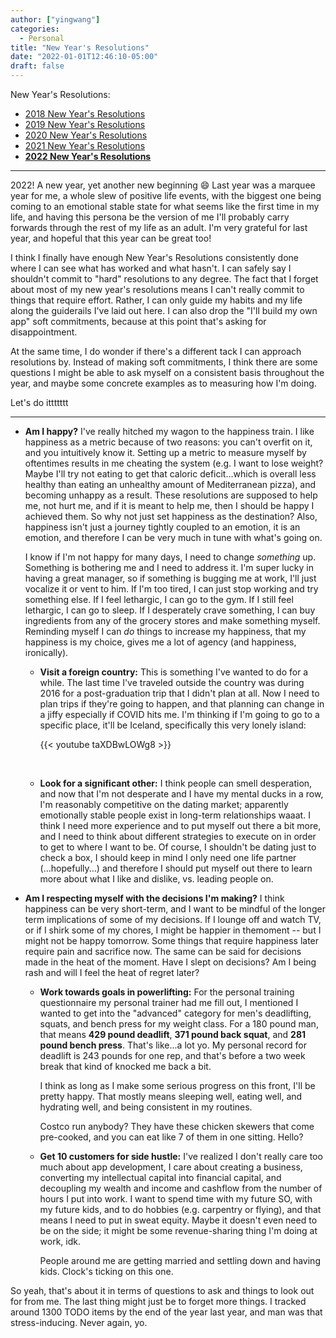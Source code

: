 ```yaml
---
author: ["yingwang"]
categories:
  - Personal
title: "New Year's Resolutions"
date: "2022-01-01T12:46:10-05:00"
draft: false
---
```


New Year's Resolutions:

-   [2018 New Year's Resolutions](/posts/2018/01/01/new_years_resolutions)
-   [2019 New Year's Resolutions](/posts/2019/01/01/new_years_resolutions)
-   [2020 New Year's Resolutions](/posts/2020/01/01/new_years_resolutions)
-   [2021 New Year's Resolutions](/posts/2021/01/01/new_years_resolutions)
-   [**2022 New Year's Resolutions**](/posts/2022/01/01/new_years_resolutions)

__________

2022! A new year, yet another new beginning :smile: Last year was a marquee year
for me, a whole slew of positive life events, with the biggest one being coming
to an emotional stable state for what seems like the first time in my life, and
having this persona be the version of me I'll probably carry forwards through
the rest of my life as an adult. I'm very grateful for last year, and hopeful
that this year can be great too!

I think I finally have enough New Year's Resolutions consistently done where I
can see what has worked and what hasn't. I can safely say I shouldn't commit to
"hard" resolutions to any degree. The fact that I forget about most of my new
year's resolutions means I can't really commit to things that require effort.
Rather, I can only guide my habits and my life along the guiderails I've laid
out here. I can also drop the "I'll build my own app" soft commitments, because
at this point that's asking for disappointment.

At the same time, I do wonder if there's a different tack I can approach
resolutions by. Instead of making soft commitments, I think there are some
questions I might be able to ask myself on a consistent basis throughout the
year, and maybe some concrete examples as to measuring how I'm doing.

Let's do ittttttt

__________

- **Am I happy?** I've really hitched my wagon to the happiness train. I like
  happiness as a metric because of two reasons: you can't overfit on it, and you
  intuitively know it. Setting up a metric to measure myself by oftentimes
  results in me cheating the system (e.g. I want to lose weight? Maybe I'll try
  not eating to get that caloric deficit...which is overall less healthy than
  eating an unhealthy amount of Mediterranean pizza), and becoming unhappy as a
  result. These resolutions are supposed to help me, not hurt me, and if it is
  meant to help me, then I should be happy I achieved them. So why not just set
  happiness as the destination? Also, happiness isn't just a journey tightly
  coupled to an emotion, it is an emotion, and therefore I can be very much in
  tune with what's going on.

  I know if I'm not happy for many days, I need to change *something* up.
  Something is bothering me and I need to address it. I'm super lucky in having
  a great manager, so if something is bugging me at work, I'll just vocalize it
  or vent to him. If I'm too tired, I can just stop working and try something
  else. If I feel lethargic, I can go to the gym. If I still feel lethargic, I
  can go to sleep. If I desperately crave something, I can buy ingredients from
  any of the grocery stores and make something myself. Reminding myself I can
  *do* things to increase my happiness, that my happiness is my choice, gives me
  a lot of agency (and happiness, ironically).

  - **Visit a foreign country:** This is something I've wanted to do for a
    while. The last time I've traveled outside the country was during 2016 for a
    post-graduation trip that I didn't plan at all. Now I need to plan trips if
    they're going to happen, and that planning can change in a jiffy especially
    if COVID hits me. I'm thinking if I'm going to go to a specific place, it'll
    be Iceland, specifically this very lonely island:

    {{< youtube taXDBwLOWg8 >}}

    <br/>

  - **Look for a significant other:** I think people can smell desperation, and
    now that I'm not desperate and I have my mental ducks in a row, I'm
    reasonably competitive on the dating market; apparently emotionally stable
    people exist in long-term relationships waaat. I think I need more
    experience and to put myself out there a bit more, and I need to think about
    different strategies to execute on in order to get to where I want to be. Of
    course, I shouldn't be dating just to check a box, I should keep in mind I
    only need one life partner (...hopefully...) and therefore I should put
    myself out there to learn more about what I like and dislike, vs. leading
    people on.

- **Am I respecting myself with the decisions I'm making?** I think happiness
  can be very short-term, and I want to be mindful of the longer term
  implications of some of my decisions. If I lounge off and watch TV, or if I
  shirk some of my chores, I might be happier in themoment -- but I might not be
  happy tomorrow. Some things that require happiness later require pain and
  sacrifice now. The same can be said for decisions made in the heat of the
  moment. Have I slept on decisions? Am I being rash and will I feel the heat of
  regret later?

  - **Work towards goals in powerlifting:** For the personal training
    questionnaire my personal trainer had me fill out, I mentioned I wanted to
    get into the "advanced" category for men's deadlifting, squats, and bench
    press for my weight class. For a 180 pound man, that means **429 pound
    deadlift**, **371 pound back squat**, and **281 pound bench press**. That's
    like...a lot yo. My personal record for deadlift is 243 pounds for one rep,
    and that's before a two week break that kind of knocked me back a bit.

    I think as long as I make some serious progress on this front, I'll be
    pretty happy. That mostly means sleeping well, eating well, and hydrating
    well, and being consistent in my routines.

    Costco run anybody? They have these chicken skewers that come pre-cooked,
    and you can eat like 7 of them in one sitting. Hello?

  - **Get 10 customers for side hustle:** I've realized I don't really care too
    much about app development, I care about creating a business, converting my
    intellectual capital into financial capital, and decoupling my wealth and
    income and cashflow from the number of hours I put into work. I want to
    spend time with my future SO, with my future kids, and to do hobbies (e.g.
    carpentry or flying), and that means I need to put in sweat equity. Maybe it
    doesn't even need to be on the side; it might be some revenue-sharing thing
    I'm doing at work, idk.

    People around me are getting married and settling down and having kids.
    Clock's ticking on this one.

So yeah, that's about it in terms of questions to ask and things to look out for
from me. The last thing might just be to forget more things. I tracked around
1300 TODO items by the end of the year last year, and man was that
stress-inducing. Never again, yo.
